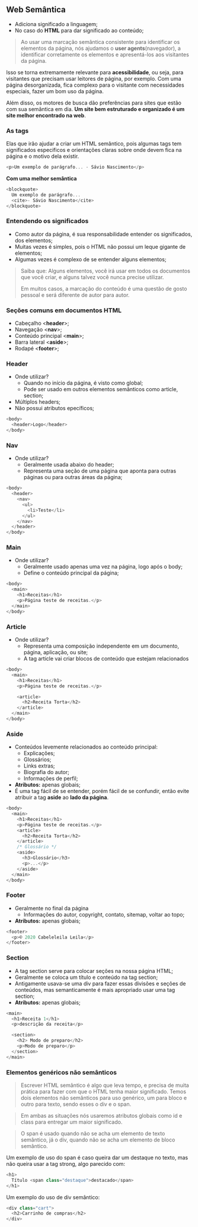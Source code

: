 ## Web Semântica

- Adiciona significado a linguagem;
- No caso do **HTML** para dar significado ao conteúdo;

> Ao usar uma marcação semântica consistente para identificar os elementos da página, nós ajudamos o **user agents**(navegador), a identificar corretamente os elementos e apresentá-los aos visitantes da página.

Isso se torna extremamente relevante para **acessibilidade**, ou seja, para visitantes que precisam usar leitores de página, por exemplo. Com uma página desorganizada, fica complexo para o visitante com necessidades especiais, fazer um bom uso da página.

Além disso, os motores de busca dão preferências para sites que estão com sua semântica em dia. **Um site bem estruturado e organizado é um site melhor encontrado na web**.

### As tags

Elas que irão ajudar a criar um HTML semântico, pois algumas tags tem significados especificos e orientações claras sobre onde devem fica na página e o motivo dela existir.

```js
<p>Um exemplo de parágrafo... - Sávio Nascimento</p>
```

**Com uma melhor semântica**

```js
<blockquote>
  Um exemplo de parágrafo...
  <cite>- Sávio Nascimento</cite>
</blockquote>
```

### Entendendo os significados

- Como autor da página, é sua responsabilidade entender os significados, dos elementos;
- Muitas vezes é simples, pois o HTML não possui um leque gigante de elementos;
- Algumas vezes é complexo de se entender alguns elementos;

> Saiba que:
> Alguns elementos, você irá usar em todos os documentos que você criar, e alguns talvez você nunca precise utilizar.
>
> Em muitos casos, a marcação do conteúdo é uma questão de gosto pessoal e será diferente de autor para autor.

### Seções comuns em documentos HTML

- Cabeçalho <**header**>;
- Navegação <**nav**>;
- Conteúdo principal <**main**>;
- Barra lateral <**aside**>;
- Rodapé <**footer**>;

### Header

- Onde utilizar?
  - Quando no início da página, é visto como global;
  - Pode ser usado em outros elementos semânticos como article, section;
- Múltiplos headers;
- Não possui atributos epecíficos;

```js
<body>
  <header>Logo</header>
</body>
```

### Nav

- Onde utilizar?
  - Geralmente usada abaixo do header;
  - Representa uma seção de uma página que aponta para outras páginas ou para outras áreas da página;

```js
<body>
  <header>
    <nav>
      <ul>
        <li>Teste</li>
      </ul>
    </nav>
  </header>
</body>
```

### Main

- Onde utilizar?
  - Geralmente usado apenas uma vez na página, logo após o body;
  - Define o conteúdo principal da página;

```js
<body>
  <main>
    <h1>Receitas</h1>
    <p>Página teste de receitas.</p>
  </main>
</body>
```

### Article

- Onde utilizar?
  - Representa uma composição independente em um documento, página, aplicação, ou site;
  - A tag article vai criar blocos de conteúdo que estejam relacionados

```js
<body>
  <main>
    <h1>Receitas</h1>
    <p>Página teste de receitas.</p>

    <article>
      <h2>Receita Torta</h2>
    </article>
  </main>
</body>
```

### Aside

- Conteúdos levemente relacionados ao conteúdo principal:
  - Explicações;
  - Glossários;
  - Links extras;
  - Biografia do autor;
  - Informações de perfil;
- **Atributos:** apenas globais;
- É uma tag fácil de se entender, porém fácil de se confundir, então evite atribuir a tag **aside** ao **lado da página**.

```js
<body>
  <main>
    <h1>Receitas</h1>
    <p>Página teste de receitas.</p>
    <article>
      <h2>Receita Torta</h2>
    </article>
    /* Glossário */
    <aside>
      <h3>Glossário</h3>
      <p>...</p>
    </aside>
  </main>
</body>
```

### Footer

- Geralmente no final da página
  - Informações do autor, copyright, contato, sitemap, voltar ao topo;
- **Atributos:** apenas globais;

```js
<footer>
  <p>© 2020 Cabeleleila Leila</p>
</footer>
```

### Section

- A tag section serve para colocar seções na nossa página HTML;
- Geralmente se coloca um título e conteúdo na tag section;
- Antigamente usava-se uma div para fazer essas divisões e seções de conteúdos, mas semanticamente é mais apropriado usar uma tag section;
- **Atributos:** apenas globais;

```js
<main>
  <h1>Receita 1</h1>
  <p>descrição da receita</p>

  <section>
    <h2> Modo de preparo</h2>
    <p>Modo de preparo</p>
  </section>
</main>
```

### Elementos genéricos não semânticos

> Escrever HTML semântico é algo que leva tempo, e precisa de muita prática para fazer com que o HTML tenha maior significado. Temos dois elementos não semânticos para uso genérico, um para bloco e outro para texto, sendo esses o div e o span.

> Em ambas as situações nós usaremos atributos globais como id e class para entregar um maior significado.

> O span é usado quando não se acha um elemento de texto semântico, já o div, quando não se acha um elemento de bloco semântico.

Um exemplo de uso do span é caso queira dar um destaque no texto, mas não queira usar a tag strong, algo parecido com:

```js
<h1>
  Título <span class="destaque">destacado</span>
</h1>
```

Um exemplo do uso de div semântico:

```js
<div class="cart">
  <h2>Carrinho de compras</h2>
</div>
```
